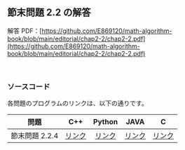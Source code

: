 ## 節末問題 2.2 の解答

解答 PDF：[https://github.com/E869120/math-algorithm-book/blob/main/editorial/chap2-2/chap2-2.pdf](https://github.com/E869120/math-algorithm-book/blob/main/editorial/chap2-2/chap2-2.pdf)

<br />

### ソースコード

各問題のプログラムのリンクは、以下の通りです。

| 問題 | C++ | Python | JAVA | C |
|:---:|:---:|:---:|:---:|:---:|
| 節末問題 2.2.4 | [リンク](https://github.com/E869120/math-algorithm-book/blob/main/editorial/chap2-2/chap2-2.cpp) | [リンク](https://github.com/E869120/math-algorithm-book/blob/main/editorial/chap2-2/chap2-2.py) | [リンク](https://github.com/E869120/math-algorithm-book/blob/main/editorial/chap2-2/chap2-2.java) | [リンク](https://github.com/E869120/math-algorithm-book/blob/main/editorial/chap2-2/chap2-2.c) |
